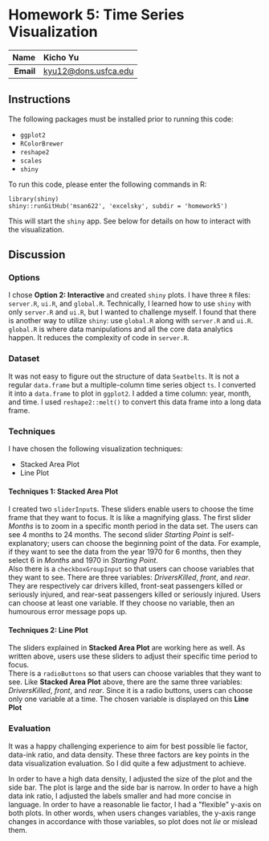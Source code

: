 Homework 5: Time Series Visualization
==============================

| **Name**  | Kicho Yu  |
|----------:|:-------------|
| **Email** | kyu12@dons.usfca.edu |

## Instructions ##

The following packages must be installed prior to running this code:

- `ggplot2`
- `RColorBrewer`
- `reshape2`
- `scales`
- `shiny`

To run this code, please enter the following commands in R:

```
library(shiny)
shiny::runGitHub('msan622', 'excelsky', subdir = 'homework5')
```

This will start the `shiny` app. See below for details on how to interact with the visualization.

## Discussion ##
  
### Options ###
I chose **Option 2: Interactive** and created `shiny` plots. I have three `R` files: `server.R`, `ui.R`, and `global.R`. Technically, I learned how to use `shiny` with only `server.R` and `ui.R`, but I wanted to challenge myself. I found that there is another way to utilize `shiny`: use `global.R` along with `server.R` and `ui.R`. `global.R` is where data manipulations and all the core data analytics happen. It reduces the complexity of code in `server.R`.

### Dataset ###

It was not easy to figure out the structure of data `Seatbelts`. It is not a regular `data.frame` but a multiple-column time series object `ts`. I converted it into a `data.frame` to plot in `ggplot2`. I added a time column: year, month, and time. I used `reshape2::melt()` to convert this data frame into a long data frame.

### Techniques ###

I have chosen the following visualization techniques:

- Stacked Area Plot
- Line Plot


#### Techniques 1: Stacked Area Plot ####
I created two `sliderInput`s. These sliders enable users to choose the time frame that they want to focus. It is like a magnifying glass. The first slider *Months* is to zoom in a specific month period in the data set. The users can see 4 months to 24 months. The second slider *Starting Point* is self-explanatory; users can choose the beginning point of the data. For example, if they want to see the data from the year 1970 for 6 months, then they select 6 in *Months* and 1970 in *Starting Point*.  
Also there is a `checkboxGroupInput` so that users can choose variables that they want to see. There are three variables: *DriversKilled*, *front*, and *rear*. They are respectively car drivers killed, front-seat passengers killed or seriously injured, and rear-seat passengers killed or seriously injured. Users can choose at least one variable. If they choose no variable, then an humourous error message pops up.


#### Techniques 2: Line Plot ####
The sliders explained in **Stacked Area Plot** are working here as well. As written above, users use these sliders to adjust their specific time period to focus.  
There is a `radioButtons` so that users can choose variables that they want to see. Like **Stacked Area Plot** above, there are the same three variables: *DriversKilled*, *front*, and *rear*. Since it is a radio buttons, users can choose only one variable at a time. The chosen variable is displayed on this **Line Plot**

### Evaluation ###

It was a happy challenging experience to aim for best possible lie factor, data-ink ratio, and data density. These three factors are key points in the data visualization evaluation. So I did quite a few adjustment to achieve.  

In order to have a high data density, I adjusted the size of the plot and the side bar. The plot is large and the side bar is narrow. In order to have a high data ink ratio, I adjusted the labels smaller and had more concise in language.  In order to have a reasonable lie factor, I had a "flexible" y-axis on both plots. In other words, when users changes variables, the y-axis range changes in accordance with those variables, so plot does not *lie* or mislead them.
